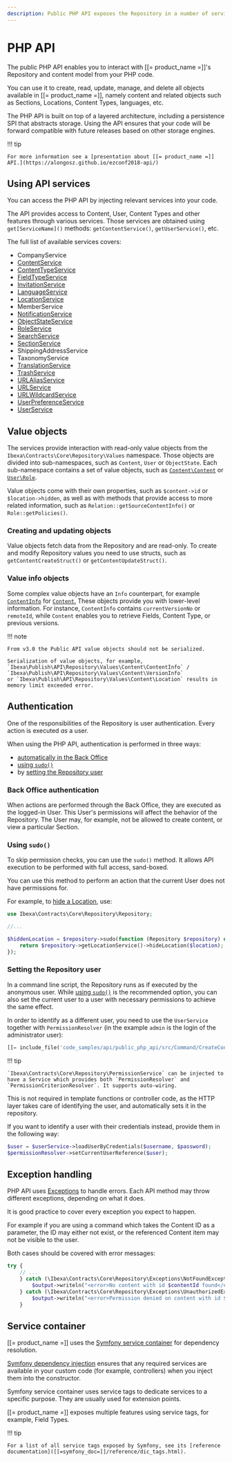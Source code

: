 ```yaml
---
description: Public PHP API exposes the Repository in a number of services and allows creating, reading, updating, managing, and deleting objects.
---
```


# PHP API

The public PHP API enables you to interact with [[= product_name =]]'s Repository and content model from your PHP code.

You can use it to create, read, update, manage, and delete all objects available in [[= product_name =]], namely
content and related objects such as Sections, Locations, Content Types, languages, etc.

The PHP API is built on top of a layered architecture, including a persistence SPI that abstracts storage.
Using the API ensures that your code will be forward compatible with future releases based on other storage engines.

!!! tip

    For more information see a [presentation about [[= product_name =]] API.](https://alongosz.github.io/ezconf2018-api/)

## Using API services

You can access the PHP API by injecting relevant services into your code.

The API provides access to Content, User, Content Types and other features through various services.
Those services are obtained using `get[ServiceName]()` methods: `getContentService()`, `getUserService()`, etc.

The full list of available services covers:

- CompanyService
- [ContentService](https://github.com/ibexa/core/blob/main/src/contracts/Repository/ContentService.php)
- [ContentTypeService](https://github.com/ibexa/core/blob/main/src/contracts/Repository/ContentTypeService.php)
- [FieldTypeService](https://github.com/ibexa/core/blob/main/src/contracts/Repository/FieldTypeService.php)
- [InvitationService](https://github.com/ibexa/user/blob/main/src/contracts/Invitation/InvitationService.php)
- [LanguageService](https://github.com/ibexa/core/blob/main/src/contracts/Repository/LanguageService.php)
- [LocationService](https://github.com/ibexa/core/blob/main/src/contracts/Repository/LocationService.php)
- MemberService
- [NotificationService](https://github.com/ibexa/core/blob/main/src/contracts/Repository/NotificationService.php)
- [ObjectStateService](https://github.com/ibexa/core/blob/main/src/contracts/Repository/ObjectStateService.php)
- [RoleService](https://github.com/ibexa/core/blob/main/src/contracts/Repository/RoleService.php)
- [SearchService](https://github.com/ibexa/core/blob/main/src/contracts/Repository/SearchService.php)
- [SectionService](https://github.com/ibexa/core/blob/main/src/contracts/Repository/SectionService.php)
- ShippingAddressService
- TaxonomyService
- [TranslationService](https://github.com/ibexa/core/blob/main/src/contracts/Repository/TranslationService.php)
- [TrashService](https://github.com/ibexa/core/blob/main/src/contracts/Repository/TrashService.php)
- [URLAliasService](https://github.com/ibexa/core/blob/main/src/contracts/Repository/URLAliasService.php)
- [URLService](https://github.com/ibexa/core/blob/main/src/contracts/Repository/URLService.php)
- [URLWildcardService](https://github.com/ibexa/core/blob/main/src/contracts/Repository/URLWildcardService.php)
- [UserPreferenceService](https://github.com/ibexa/core/blob/main/src/contracts/Repository/UserPreferenceService.php)
- [UserService](https://github.com/ibexa/core/blob/main/src/contracts/Repository/UserService.php)

## Value objects

The services provide interaction with read-only value objects from the `Ibexa\Contracts\Core\Repository\Values` namespace.
Those objects are divided into sub-namespaces, such as `Content`, `User` or `ObjectState`.
Each sub-namespace contains a set of value objects,
such as [`Content\Content`](https://github.com/ibexa/core/blob/main/src/contracts/Repository/Values/Content/Content.php) or [`User\Role`](https://github.com/ibexa/core/blob/main/src/contracts/Repository/Values/User/Role.php).

Value objects come with their own properties, such as `$content->id` or `$location->hidden`,
as well as with methods that provide access to more related information,
such as `Relation::getSourceContentInfo()` or `Role::getPolicies()`.

### Creating and updating objects

Value objects fetch data from the Repository and are read-only.
To create and modify Repository values you need to use structs, such as `getContentCreateStruct()` or `getContentUpdateStruct()`.

### Value info objects

Some complex value objects have an `Info` counterpart,
for example [`ContentInfo`](https://github.com/ibexa/core/blob/main/src/contracts/Repository/Values/Content/ContentInfo.php)
for [`Content`.](https://github.com/ibexa/core/blob/main/src/contracts/Repository/Values/Content/Content.php)
These objects provide you with lower-level information.
For instance, `ContentInfo` contains `currentVersionNo` or `remoteId`,
while `Content` enables you to retrieve Fields, Content Type, or previous versions.

!!! note

    From v3.0 the Public API value objects should not be serialized.

    Serialization of value objects, for example, `Ibexa\Publish\API\Repository\Values\Content\ContentInfo` /  `Ibexa\Publish\API\Repository\Values\Content\VersionInfo` 
    or `Ibexa\Publish\API\Repository\Values\Content\Location` results in memory limit exceeded error.


## Authentication

One of the responsibilities of the Repository is user authentication. Every action is executed *as* a user.

When using the PHP API, authentication is performed in three ways:

- [automatically in the Back Office](#back-office-authentication)
- [using `sudo()`](#using-sudo)
- by [setting the Repository user](#setting-the-repository-user)

### Back Office authentication

When actions are performed through the Back Office, they are executed as the logged-in User.
This User's permissions will affect the behavior of the Repository.
The User may, for example, not be allowed to create content, or view a particular Section.

### Using `sudo()`

To skip permission checks, you can use the `sudo()` method.
It allows API execution to be performed with full access, sand-boxed.

You can use this method to perform an action that the current User does not have permissions for.

For example, to [hide a Location](managing_content.md#hiding-and-revealing-locations), use:

``` php
use Ibexa\Contracts\Core\Repository\Repository;

//...

$hiddenLocation = $repository->sudo(function (Repository $repository) use ($location) {
    return $repository->getLocationService()->hideLocation($location);
});
```

### Setting the Repository user

In a command line script, the Repository runs as if executed by the anonymous user.
While [using `sudo()`](#using-sudo) is the recommended option,
you can also set the current user to a user with necessary permissions to achieve the same effect.

In order to identify as a different user, you need to use the `UserService` together with `PermissionResolver`
(in the example `admin` is the login of the administrator user):

``` php
[[= include_file('code_samples/api/public_php_api/src/Command/CreateContentCommand.php', 50, 52) =]]
```

!!! tip

    `Ibexa\Contracts\Core\Repository\PermissionService` can be injected to have a Service which provides both `PermissionResolver` and `PermissionCriterionResolver`. It supports auto-wiring.    

This is not required in template functions or controller code,
as the HTTP layer takes care of identifying the user, and automatically sets it in the repository.

If you want to identify a user with their credentials instead, provide them in the following way:

``` php
$user = $userService->loadUserByCredentials($username, $password);
$permissionResolver->setCurrentUserReference($user);
```

## Exception handling

PHP API uses [Exceptions](http://php.net/exceptions) to handle errors.
Each API method may throw different exceptions, depending on what it does.

It is good practice to cover every exception you expect to happen.

For example if you are using a command which takes the Content ID as a parameter,
the ID may either not exist, or the referenced Content item may not be visible to the user.

Both cases should be covered with error messages:

``` php
try {
    // ...
    } catch (\Ibexa\Contracts\Core\Repository\Exceptions\NotFoundException $e) {
        $output->writeln("<error>No content with id $contentId found</error>");
    } catch (\Ibexa\Contracts\Core\Repository\Exceptions\UnauthorizedException $e) {
        $output->writeln("<error>Permission denied on content with id $contentId</error>");
    }
```

## Service container

[[= product_name =]] uses the [Symfony service container]([[=symfony_doc=]]/service_container.html) for dependency resolution.

[Symfony dependency injection]([[=symfony_doc=]]/components/dependency_injection.html) ensures that any required services are available in your custom code
(for example, controllers) when you inject them into the constructor.

Symfony service container uses service tags to dedicate services to a specific purpose. They are usually used for extension points.

[[= product_name =]] exposes multiple features using service tags, for example, Field Types.

!!! tip

    For a list of all service tags exposed by Symfony, see its [reference documentation]([[=symfony_doc=]]/reference/dic_tags.html).
